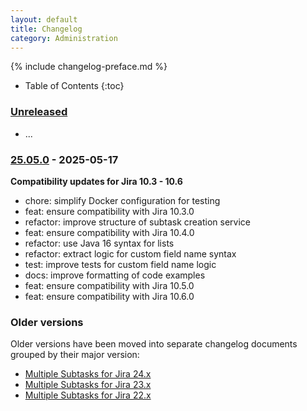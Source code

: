 ```yaml
---
layout: default
title: Changelog
category: Administration
---
```


{% include changelog-preface.md %}

* Table of Contents
{:toc}

### [Unreleased]

* ...

### [25.05.0] -  2025-05-17

**Compatibility updates for Jira 10.3 - 10.6**

* chore: simplify Docker configuration for testing
* feat: ensure compatibility with Jira 10.3.0
* refactor: improve structure of subtask creation service
* feat: ensure compatibility with Jira 10.4.0
* refactor: use Java 16 syntax for lists
* refactor: extract logic for custom field name syntax
* test: improve tests for custom field name logic
* docs: improve formatting of code examples
* feat: ensure compatibility with Jira 10.5.0
* feat: ensure compatibility with Jira 10.6.0

### Older versions

Older versions have been moved into separate changelog documents grouped by their major version:

* [Multiple Subtasks for Jira 24.x](/changelog-24x)
* [Multiple Subtasks for Jira 23.x](/changelog-23x)
* [Multiple Subtasks for Jira 22.x](/changelog-22x)

[Unreleased]: https://github.com/codescape/jira-multiple-subtasks/compare/25.05.0...HEAD
[25.05.0]: https://github.com/codescape/jira-multiple-subtasks/compare/24.11.0...25.05.0
